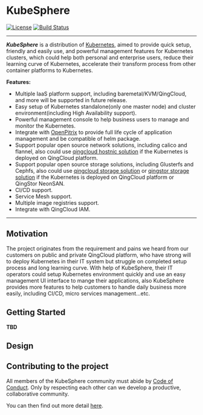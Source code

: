 # KubeSphere
[![License](http://img.shields.io/badge/license-apache%20v2-blue.svg)](https://github.com/KubeSphere/KubeSphere/blob/master/LICENSE)
[![Build Status](https://travis-ci.org/kubesphere/kubesphere.svg?branch=master)](https://travis-ci.org/kubesphere/kubesphere)

----
***KubeSphere*** is a distribution of [Kubernetes](https://kubernetes.io), aimed to provide quick setup, friendly and easily use, and powerful management features for Kubernetes clusters, which could help both personal and enterprise users, reduce their learning curve of Kubernetes, accelerate their transform process from other container platforms to Kubernetes.   

**Features:**
 - Multiple IaaS platform support, including baremetal/KVM/QingCloud, and more will be supported in future release.  
 - Easy setup of Kubernetes standalone(only one master node) and cluster environment(including High Availability support).  
 - Powerful management console to help business users to manage and monitor the Kubernetes.  
 - Integrate with [OpenPitrix](https://github.com/openpitrix) to provide full life cycle of application management and be compatible of helm package.  
 - Support popular open source network solutions, including calico and flannel, also could use [qingcloud hostnic solution](https://github.com/yunify/hostnic-cni) if the Kubernetes is deployed on QingCloud platform.  
 - Support popular open source storage solutions, including Glusterfs and Cephfs, also could use [qingcloud storage solution](https://github.com/yunify/qingcloud-csi) or [qingstor storage solution](https://github.com/yunify/qingstor-csi) if the Kubernetes is deployed on QingCloud platform or QingStor NeonSAN.  
 - CI/CD support.  
 - Service Mesh support.  
 - Multiple image registries support.  
 - Integrate with QingCloud IAM.  
----

## Motivation

The project originates from the requirement and pains we heard from our customers on public and private QingCloud platform, who have strong will to deploy Kubernetes in their IT system but struggle on completed setup process and long learning curve. With help of KubeSphere, their IT operators could setup Kubernetes environment quickly and use an easy management UI interface to mange their applications, also KubeSphere provides more features to help customers to handle daily business more easily, including CI/CD, micro services management...etc.

Getting Started
---------------
**TBD**

## Design

## Contributing to the project

All members of the KubeSphere community must abide by [Code of Conduct](docs/code-of-conduct.md). Only by respecting each other can we develop a productive, collaborative community.

You can then find out more detail [here](docs/welcome-toKubeSphere-new-developer-guide.md).


